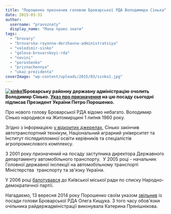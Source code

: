 ```yaml
---
title: "Порошенко призначив головою Броварської РДА Володимира Сінька"
date: 2015-03-31
author: 
  username: "pravoznaty"
  display_name: "Маєш право знати"
tags: 
  - "brovary"
  - "brovarska-rayonna-derzhavna-administratsiya"
  - "volodimir-sinko"
  - "golova-brovarskoyi-rda"
  - "novini"
  - "poroshenko"
  - "priznachennya"
  - "ukaz-prezidenta"
coverImage: "wp-content/uploads/2015/03/sinko1.jpg"
---
```


**[![sinko1](https://mpz.brovary.org/wp-content/uploads/2015/03/sinko1.jpg)](https://mpz.brovary.org/wp-content/uploads/2015/03/sinko1.jpg)Броварську районну державну адміністрацію очолить Володимир Сінько. [Указ про призначення](http://www.president.gov.ua/documents/19203.html) на цю посаду сьогодні підписав Президент України Петро Порошенко.**

Про нового голову Броварської РДА відомо небагато. Володимир Сінько народився на Житомирщині 1 липня 1960 року.

Згідно з інформацією [у відкритих джерелах](http://who-is-who.ua/main/page/zhitomir/64/23), Сінько закінчив автотранспортний технікум, Національний аграрний університет та Інститут післядипломної освіти керівників та спеціалістів агропромислового комплексу.

З 2001 року призначений на посаду заступника директора Державного департаменту автомобільного транспорту.  У 2005 році - начальник Головної державної інспекції на автомобільному транспорті Міністерства  транспорту та зв'язку України.

У 2006 році [балотувався](http://www.kreschatic.kiev.ua/ua/2814/art/30445.html) до Київської міської ради по списку Народно-демократичної партії.

Нагадаємо, 13 вересня 2014 року Порошенко своїм указом [звільнив](https://mpz.brovary.org/prezident-poroshenko-zvilniv-olega-kishhuka-z-posadi-golovi-brovarskoyi-rda/) із посади голови Броварської РДА Олега Кищука. З того часу обов'язки очільника райдержадміністрації виконувала Катерина Прянішнікова.

